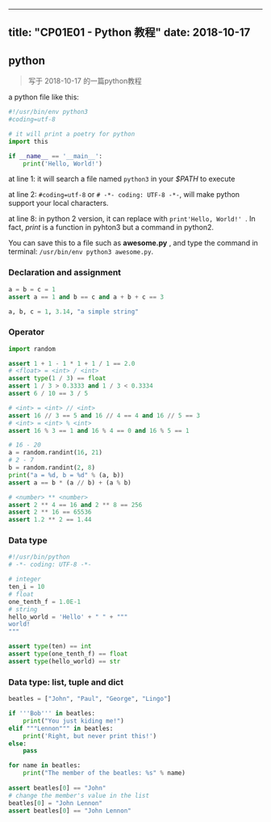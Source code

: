 
---
title: "CP01E01 - Python 教程"
date: 2018-10-17
---

## python

> 写于 2018-10-17 的一篇python教程

a python file like this:

```python
#!/usr/bin/env python3
#coding=utf-8

# it will print a poetry for python
import this

if __name__ == '__main__':
    print('Hello, World!')
```
at line 1: it will search a file named `python3` in your *$PATH* to execute

at line 2: `#coding=utf-8` or `# -*- coding: UTF-8 -*-`, will make python support your local characters.

at line 8: in python 2 version, it can replace with `print'Hello, World!' `. In fact, *print*  is a function in pyhton3 but a command in python2.

You can save this to a file such as **awesome.py** , and type the command in terminal: `/usr/bin/env python3 awesome.py`.

### Declaration and assignment

```python
a = b = c = 1
assert a == 1 and b == c and a + b + c == 3

a, b, c = 1, 3.14, "a simple string"
```

### Operator

```python
import random

assert 1 + 1 - 1 * 1 + 1 / 1 == 2.0
# <float> = <int> / <int>
assert type(1 / 3) == float
assert 1 / 3 > 0.3333 and 1 / 3 < 0.3334
assert 6 / 10 == 3 / 5 

# <int> = <int> // <int>
assert 16 // 3 == 5 and 16 // 4 == 4 and 16 // 5 == 3
# <int> = <int> % <int>
assert 16 % 3 == 1 and 16 % 4 == 0 and 16 % 5 == 1

# 16 - 20
a = random.randint(16, 21)
# 2 - 7
b = random.randint(2, 8)
print("a = %d, b = %d" % (a, b))
assert a == b * (a // b) + (a % b)

# <number> ** <number>
assert 2 ** 4 == 16 and 2 ** 8 == 256
assert 2 ** 16 == 65536
assert 1.2 ** 2 == 1.44
```

### Data type

```python
#!/usr/bin/python
# -*- coding: UTF-8 -*-

# integer
ten_i = 10
# float
one_tenth_f = 1.0E-1
# string
hello_world = 'Hello' + " " + """
world!
"""

assert type(ten) == int
assert type(one_tenth_f) == float
assert type(hello_world) == str
```

### Data type: list, tuple and dict

```python
beatles = ["John", "Paul", "George", "Lingo"]

if '''Bob''' in beatles:
    print("You just kiding me!")
elif """Lennon""" in beatles:
    print('Right, but never print this!')
else:
    pass

for name in beatles:
    print("The member of the beatles: %s" % name)
  
assert beatles[0] == "John"
# change the member's value in the list
beatles[0] = "John Lennon"
assert beatles[0] == "John Lennon"
```

